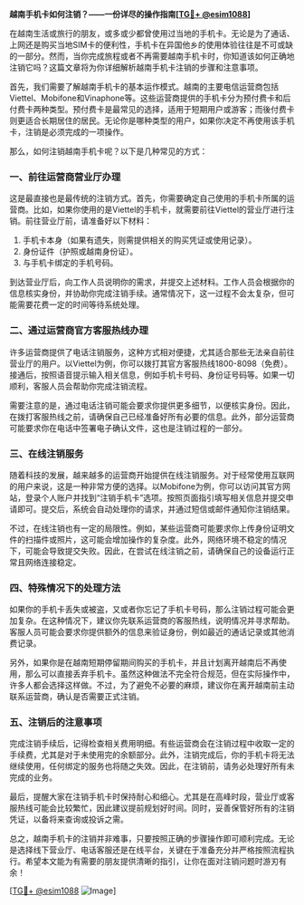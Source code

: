 **越南手机卡如何注销？——一份详尽的操作指南[[TG💪+ @esim1088](https://t.me/s/esim1088)]**

在越南生活或旅行的朋友，或多或少都曾使用过当地的手机卡。无论是为了通话、上网还是购买当地SIM卡的便利性，手机卡在异国他乡的使用体验往往是不可或缺的一部分。然而，当你完成旅程或者不再需要越南手机卡时，你知道该如何正确地注销它吗？这篇文章将为你详细解析越南手机卡注销的步骤和注意事项。

首先，我们需要了解越南手机卡的基本运作模式。越南的主要电信运营商包括Viettel、Mobifone和Vinaphone等。这些运营商提供的手机卡分为预付费卡和后付费卡两种类型。预付费卡是最常见的选择，适用于短期用户或游客；而後付费卡则更适合长期居住的居民。无论你是哪种类型的用户，如果你决定不再使用该手机卡，注销是必须完成的一项操作。

那么，如何注销越南手机卡呢？以下是几种常见的方式：

### 一、前往运营商营业厅办理

这是最直接也是最传统的注销方式。首先，你需要确定自己使用的手机卡所属的运营商。比如，如果你使用的是Viettel的手机卡，就需要前往Viettel的营业厅进行注销。前往营业厅前，请准备好以下材料：

1. 手机卡本身（如果有遗失，则需提供相关的购买凭证或使用记录）。
2. 身份证件（护照或越南身份证）。
3. 与手机卡绑定的手机号码。

到达营业厅后，向工作人员说明你的需求，并提交上述材料。工作人员会根据你的信息核实身份，并协助你完成注销手续。通常情况下，这一过程不会太复杂，但可能需要花费一定的时间等待系统处理。

### 二、通过运营商官方客服热线办理

许多运营商提供了电话注销服务，这种方式相对便捷，尤其适合那些无法亲自前往营业厅的用户。以Viettel为例，你可以拨打其官方客服热线1800-8098（免费）。接通后，按照语音提示输入相关信息，例如手机卡号码、身份证号码等。如果一切顺利，客服人员会帮助你完成注销流程。

需要注意的是，通过电话注销可能会要求你提供更多细节，以便核实身份。因此，在拨打客服热线之前，请确保自己已经准备好所有必要的信息。此外，部分运营商可能要求你在电话中签署电子确认文件，这也是注销过程的一部分。

### 三、在线注销服务

随着科技的发展，越来越多的运营商开始提供在线注销服务。对于经常使用互联网的用户来说，这是一种非常方便的选择。以Mobifone为例，你可以访问其官方网站，登录个人账户并找到“注销手机卡”选项。按照页面指引填写相关信息并提交申请即可。提交后，系统会自动处理你的请求，并通过短信或邮件通知你注销结果。

不过，在线注销也有一定的局限性。例如，某些运营商可能要求你上传身份证明文件的扫描件或照片，这可能会增加操作的复杂度。此外，网络环境不稳定的情况下，可能会导致提交失败。因此，在尝试在线注销之前，请确保自己的设备运行正常且网络连接稳定。

### 四、特殊情况下的处理方法

如果你的手机卡丢失或被盗，又或者你忘记了手机卡号码，那么注销过程可能会更加复杂。在这种情况下，建议你先联系运营商的客服热线，说明情况并寻求帮助。客服人员可能会要求你提供额外的信息来验证身份，例如最近的通话记录或其他消费记录。

另外，如果你是在越南短期停留期间购买的手机卡，并且计划离开越南后不再使用，那么可以直接丢弃手机卡。虽然这种做法不完全符合规范，但在实际操作中，许多人都会选择这样做。不过，为了避免不必要的麻烦，建议你在离开越南前主动联系运营商，确认是否需要正式注销。

### 五、注销后的注意事项

完成注销手续后，记得检查相关费用明细。有些运营商会在注销过程中收取一定的手续费，尤其是对于未使用完的余额部分。此外，注销完成后，你的手机卡将无法继续使用，任何绑定的服务也将随之失效。因此，在注销前，请务必处理好所有未完成的业务。

最后，提醒大家在注销手机卡时保持耐心和细心。尤其是在高峰时段，营业厅或客服热线可能会比较繁忙，因此建议提前规划好时间。同时，妥善保管好所有的注销凭证，以备将来查询或投诉之需。

总之，越南手机卡的注销并非难事，只要按照正确的步骤操作即可顺利完成。无论是选择线下营业厅、电话客服还是在线平台，关键在于准备充分并严格按照流程执行。希望本文能为有需要的朋友提供清晰的指引，让你在面对注销问题时游刃有余！

[[TG💪+ @esim1088](https://t.me/s/esim1088) ![Image](https://i.postimg.cc/4NQfJmqS/Snipaste-2025-05-13-00-14-12.png)]